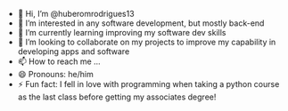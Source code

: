 - 👋 Hi, I’m @huberomrodrigues13
- 👀 I’m interested in any software development, but mostly back-end 
- 🌱 I’m currently learning improving my software dev skills
- 💞️ I’m looking to collaborate on my projects to improve my capability in developing apps and software 
- 📫 How to reach me ...
- 😄 Pronouns: he/him
- ⚡ Fun fact: I fell in love with programming when taking a python course as the last class before getting my associates degree!

<!---
huberomrodrigues13/huberomrodrigues13 is a ✨ special ✨ repository because its `README.md` (this file) appears on your GitHub profile.
You can click the Preview link to take a look at your changes.
--->
